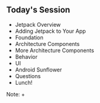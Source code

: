 ## Today's Session

+ Jetpack Overview
+ Adding Jetpack to Your App
+ Foundation
+ Architecture Components
+ More Architecture Components
+ Behavior
+ UI
+ Android Sunflower
+ Questions
+ Lunch!

Note:
+